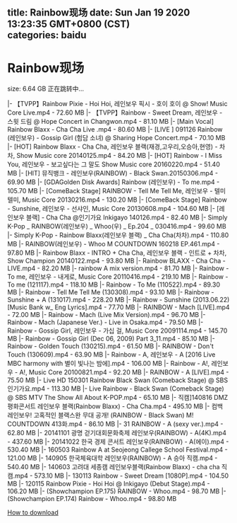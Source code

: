 
title: Rainbow现场
date: Sun Jan 19 2020 13:23:35 GMT+0800 (CST)    
categories: baidu
---

# Rainbow现场
size: 6.64 GB
 正在跳转中...
 
|- 【TVPP】Rainbow Pixie - Hoi Hoi, 레인보우 픽시 - 호이 호이 @ Show! Music Core Live.mp4 - 72.60 MB
|- 【TVPP】Rainbow - Sweet Dream, 레인보우 - 스윗 드림 @ Hope Concert in Changwon.mp4 - 81.10 MB
|- [Main Vocal] Rainbow Blaxx - Cha Cha Live .mp4 - 80.60 MB
|- [LIVE ] 091126 Rainbow (레인보우) - Gossip Girl (험담 소녀) @ Sharing Hope Concert.mp4 - 70.10 MB
|- [HOT] Rainbow Blaxx - Cha Cha, 레인보우 블랙(재경,고우리,오승아,현영) - 차차, Show Music core 20140125.mp4 - 84.20 MB
|- [HOT] Rainbow - I Miss You, 레인보우 - 보고싶다는 그 말도 Show Music core 20160220.mp4 - 51.40 MB
|- [HIT] 뮤직뱅크 - 레인보우(RAINBOW) - Black Swan.20150306.mp4 - 69.90 MB
|- [GDAGolden Disk Awards] Rainbow (레인보우) - To me.mp4 - 105.70 MB
|- [ComeBack Stage] RAINBOW - Tell Me Tell Me, 레인보우 - 텔미텔미, Music Core 20130216.mp4 - 130.20 MB
|- [ComeBack Stage] Rainbow - Sunshine, 레인보우 - 선샤인, Music Core 20130608.mp4 - 104.60 MB
|- [레인보우 블랙] - Cha Cha @인기가요 Inkigayo 140126.mp4 - 82.40 MB
|- Simply K-Pop _ RAINBOW(레인보우) _ Whoo(우) _ Ep.204 _ 030416.mp4 - 99.60 MB
|- Simply K-Pop - Rainbow Blaxx(레인보우 블랙) _ Cha Cha(차차).mp4 - 110.80 MB
|- RAINBOW(레인보우) - Whoo M COUNTDOWN 160218 EP.461.mp4 - 97.80 MB
|- Rainbow Blaxx - INTRO + Cha Cha, 레인보우 블랙 - 인트로 + 차차, Show Champion 20140122.mp4 - 93.80 MB
|- Rainbow BLAXX - Cha Cha -LIVE.mp4 - 82.20 MB
|- rainbow A mix version.mp4 - 81.70 MB
|- Rainbow - To me, 레인보우 - 내게로, Music Core 20110416.mp4 - 219.10 MB
|- Rainbow - To me (121117).mp4 - 118.10 MB
|- Rainbow - To Me (110522).mp4 - 89.30 MB
|- Rainbow - Tell Me Tell Me (130308).mp4 - 93.10 MB
|- Rainbow - Sunshine + A (131017).mp4 - 228.20 MB
|- Rainbow - Sunshine (2013.06.22) [Music Bank w_ Eng Lyrics].mp4 - 77.70 MB
|- RAINBOW - Mach [LIVE].mp4 - 72.00 MB
|- Rainbow - Mach (Live Mix Version).mp4 - 96.70 MB
|- Rainbow - Mach (Japanese Ver.) - Live in Osaka.mp4 - 79.50 MB
|- Rainbow - Gossip Girl, 레인보우 - 가십 걸, Music Core 20091114.mp4 - 145.70 MB
|- Rainbow - Gossip Girl (Dec 06, 2009) Part 3_11.mp4 - 85.10 MB
|- Rainbow - Golden Touch (130215).mp4 - 61.50 MB
|- RAINBOW - Don't Touch (130609).mp4 - 63.90 MB
|- Rainbow - A, 레인보우 - A [2016 Live MBC harmony with 별이 빛나는 밤에].mp4 - 106.00 MB
|- Rainbow - A!, 레인보우 - A!, Music Core 20100821.mp4 - 92.20 MB
|- RAINBOW - A [LIVE].mp4 - 75.50 MB
|- Live HD 150301 Rainbow Black Swan (Comeback Stage) @ SBS 인기가요.mp4 - 113.30 MB
|- Live  Rainbow - Black Swan (Comeback Stage) @ SBS MTV The Show All About K-POP.mp4 - 65.10 MB
|- 직캠]140816 DMZ 평화콘서트 레인보우 블랙(Rainbow Blaxx) - Cha Cha.mp4 - 495.10 MB
|- 컴백 레인보우! 고혹적인 블랙스완 무대 공개! (RAINBOW - Black Swan) M! COUNTDOWN 413화.mp4 - 86.10 MB
|- 31 RAINBOW - A (sexy ver.).mp4 - 62.80 MB
|- 20141101 광명 걷기대회문화축제 레인보우(RAINBOW) - A(4K).mp4 - 437.60 MB
|- 20141022 한국 경제 콘서트 레인보우(RAINBOW) - A(에이).mp4 - 530.40 MB
|- 160503 Rainbow A at Seojeong Callege School Festival.mp4 - 121.00 MB
|- 140905 한국체육대학 레인보우(RAINBOW) - A 승아 직캠.mp4 - 540.40 MB
|- 140603 고려대 세종캠 레인보우블랙(Rainbow Blaxx) - cha cha 직캠.mp4 - 573.10 MB
|- 130113 Rainbow - Sweet Dream [1080P].mp4 - 104.50 MB
|- 120115 Rainbow Pixie - Hoi Hoi @ Inkigayo (Debut Stage).mp4 - 106.20 MB
|- (Showchampion EP.175) RAINBOW - Whoo.mp4 - 98.70 MB
|- (Showchampion EP.174) Rainbow - Whoo.mp4 - 98.80 MB

[How to download](https://bpcam.bemobtrk.com/go/2ceec3aa-1ca2-46d6-b9ff-aaa5c184517c?jno=119)